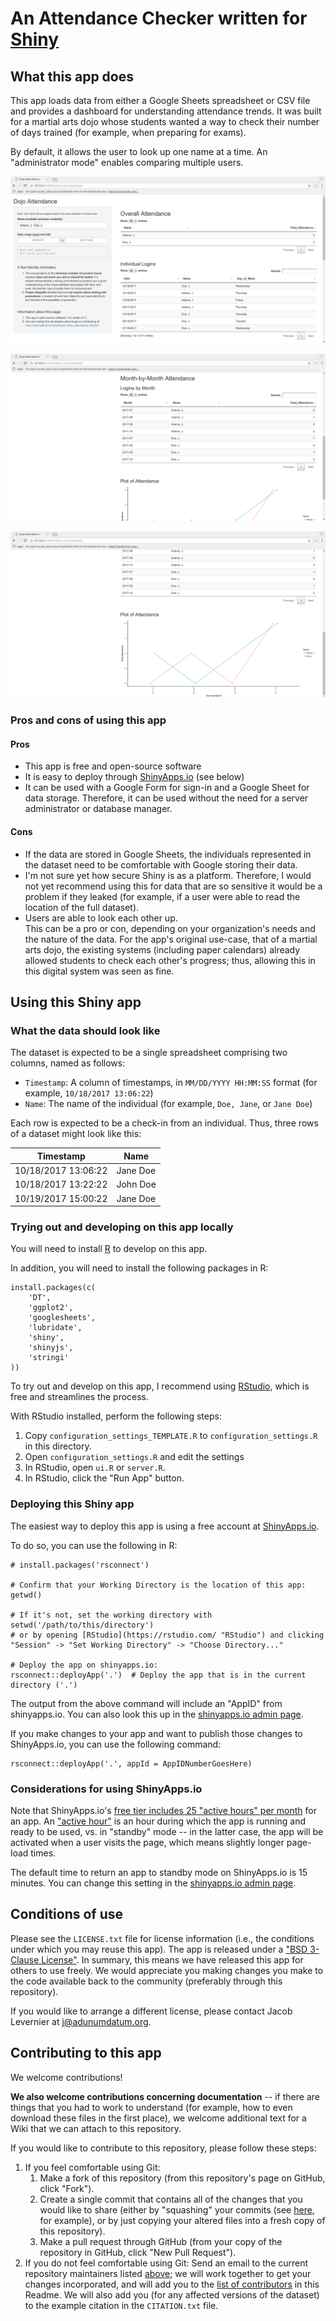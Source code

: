 # An Attendance Checker written for [Shiny](http://shiny.rstudio.com/ "Shiny GitHub Page")

## What this app does

This app loads data from either a Google Sheets spreadsheet or CSV file and provides a dashboard for understanding attendance trends. It was built for a martial arts dojo whose students wanted a way to check their number of days trained (for example, when preparing for exams).

By default, it allows the user to look up one name at a time. An "administrator mode" enables comparing multiple users.

![Example screenshot 1](example_screenshots/screenshot1.png)

![Example screenshot 2](example_screenshots/screenshot2.png)

![Example screenshot 2](example_screenshots/screenshot3.png)

### Pros and cons of using this app

#### Pros

- This app is free and open-source software
- It is easy to deploy through [ShinyApps.io](https://shinyapps.io "ShinyApps.io") (see below)
- It can be used with a Google Form for sign-in and a Google Sheet for data storage. Therefore, it can be used without the need for a server administrator or database manager.

#### Cons

- If the data are stored in Google Sheets, the individuals represented in the dataset need to be comfortable with Google storing their data.
- I'm not sure yet how secure Shiny is as a platform. Therefore, I would not yet recommend using this for data that are so sensitive it would be a problem if they leaked (for example, if a user were able to read the location of the full dataset).
- Users are able to look each other up.  
  This can be a pro or con, depending on your organization's needs and the nature of the data. For the app's original use-case, that of a martial arts dojo, the existing systems (including paper calendars) already allowed students to check each other's progress; thus, allowing this in this digital system was seen as fine.

## Using this Shiny app

### What the data should look like

The dataset is expected to be a single spreadsheet comprising two columns, named as follows:

- `Timestamp`: A column of timestamps, in `MM/DD/YYYY HH:MM:SS` format (for example, `10/18/2017 13:06:22`)
- `Name`: The name of the individual (for example, `Doe, Jane`, or `Jane Doe`)

Each row is expected to be a check-in from an individual. Thus, three rows of a dataset might look like this:

|      Timestamp      |   Name   |
|---------------------|----------|
| 10/18/2017 13:06:22 | Jane Doe |
| 10/18/2017 13:22:22 | John Doe |
| 10/19/2017 15:00:22 | Jane Doe |

### Trying out and developing on this app locally

You will need to install [R](https://r-project.org "R Project") to develop on this app.

In addition, you will need to install the following packages in R:

```{r}
install.packages(c(
	'DT',
	'ggplot2',
	'googlesheets',
	'lubridate',
	'shiny',
	'shinyjs',
	'stringi'
))
```

To try out and develop on this app, I recommend using [RStudio](https://rstudio.com/ "RStudio"), which is free and streamlines the process.

With RStudio installed, perform the following steps:

1. Copy `configuration_settings_TEMPLATE.R` to `configuration_settings.R` in this directory.
2. Open `configuration_settings.R` and edit the settings
3. In RStudio, open `ui.R` or `server.R`.
4. In RStudio, click the "Run App" button.

### Deploying this Shiny app

The easiest way to deploy this app is using a free account at [ShinyApps.io](https://www.shinyapps.io/ "ShinyApps.io").

To do so, you can use the following in R:

```{r}
# install.packages('rsconnect')

# Confirm that your Working Directory is the location of this app:
getwd()

# If it's not, set the working directory with
setwd('/path/to/this/directory')
# or by opening [RStudio](https://rstudio.com/ "RStudio") and clicking "Session" -> "Set Working Directory" -> "Choose Directory..."

# Deploy the app on shinyapps.io:
rsconnect::deployApp('.')  # Deploy the app that is in the current directory ('.')
```

The output from the above command will include an "AppID" from shinyapps.io. You can also look this up in the [shinyapps.io admin page](https://www.shinyapps.io/admin/ "ShinyApps.io Admin page").

If you make changes to your app and want to publish those changes to ShinyApps.io, you can use the following command:

```
rsconnect::deployApp('.', appId = AppIDNumberGoesHere)
```

### Considerations for using ShinyApps.io

Note that ShinyApps.io's [free tier includes 25 "active hours" per month](http://www.shinyapps.io/ "ShinyApps main page, including pricing information") for an app. An ["active hour"](https://support.rstudio.com/hc/en-us/articles/217717407-What-is-an-Active-Hour-for-shinyapps-io- "Shiny 'Active Hours' definition") is an hour during which the app is running and ready to be used, vs. in "standby" mode -- in the latter case, the app will be activated when a user visits the page, which means slightly longer page-load times.

The default time to return an app to standby mode on ShinyApps.io is 15 minutes. You can change this setting in the [shinyapps.io admin page](https://www.shinyapps.io/admin/ "ShinyApps.io Admin page").

## Conditions of use

Please see the `LICENSE.txt` file for license information (i.e., the conditions under which you may reuse this app). The app is released under a ["BSD 3-Clause License"](https://tldrlegal.com/license/bsd-3-clause-license-(revised) "TLDR Legal: 'BSD 3-Clause License (Revised)'"). In summary, this means we have released this app for others to use freely. We would appreciate you making changes you make to the code available back to the community (preferably through this repository).

If you would like to arrange a different license, please contact Jacob Levernier at <j@adunumdatum.org>.

## Contributing to this app

We welcome contributions!

**We also welcome contributions concerning documentation** -- if there are things that you had to work to understand (for example, how to even download these files in the first place), we welcome additional text for a Wiki that we can attach to this repository.

If you would like to contribute to this repository, please follow these steps:

1. If you feel comfortable using Git:
    1. Make a fork of this repository (from this repository's page on GitHub, click "Fork").
    1. Create a single commit that contains all of the changes that you would like to share (either by "squashing" your commits (see [here](http://stackoverflow.com/a/5189600 'StackOverflow: Squash my last X commits together using Git'), for example), or by just copying your altered files into a fresh copy of this repository).
    1. Make a pull request through GitHub (from your copy of the repository in GitHub, click "New Pull Request").
1. If you do not feel comfortable using Git: Send an email to the current repository maintainers listed [above](#current-maintainers 'Current maintainers'); we will work together to get your changes incorporated, and will add you to the [list of contributors](#contributors "List of contributors") in this Readme. We will also add you (for any affected versions of the dataset) to the example citation in the `CITATION.txt` file.

